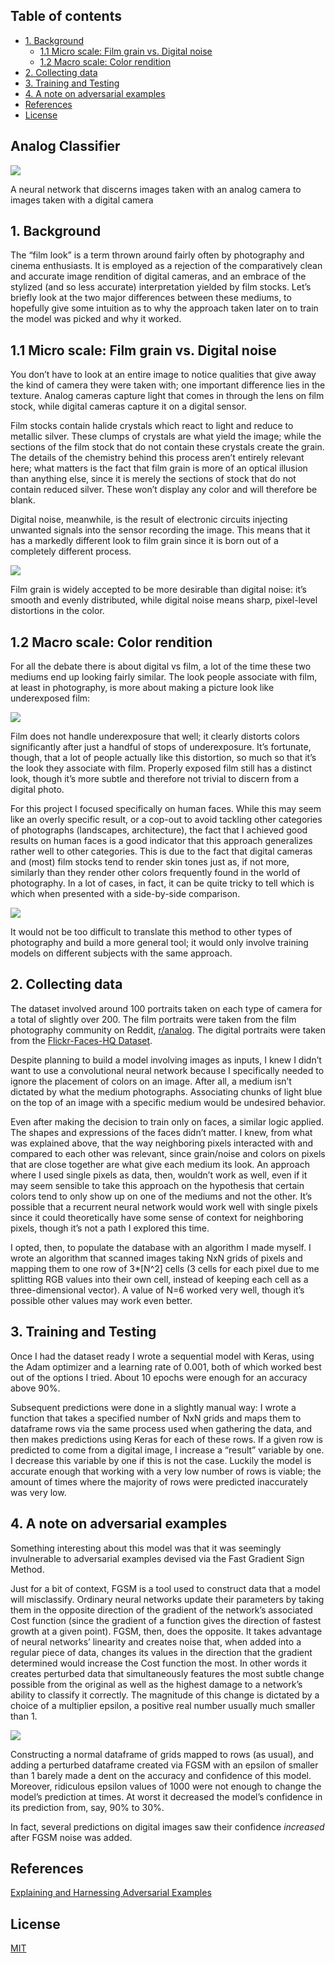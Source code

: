 ## Table of contents

- [1. Background](#1-background)
  - [1.1 Micro scale: Film grain vs. Digital noise](#11-micro-scale--film-grain-vs-digital-noise)
  - [1.2 Macro scale: Color rendition](#12-macro-scale--color-rendition)
- [2. Collecting data](#2-collecting-data)
- [3. Training and Testing](#3-training-and-testing)
- [4. A note on adversarial examples](#4-a-note-on-adversarial-examples)
- [References](#references)
- [License](#license)


## Analog Classifier

![](https://github.com/juanpablolebon/analog-classifier/blob/main/Example%20Images/Yosemite.png)

A neural network that discerns images taken with an analog camera to images taken with a digital camera

## 1. Background
The “film look” is a term thrown around fairly often by photography and cinema enthusiasts. It is employed as a rejection of the comparatively clean and accurate image rendition of digital cameras, and an embrace of the stylized (and so less accurate) interpretation yielded by film stocks.
Let’s briefly look at the two major differences between these mediums, to hopefully give some intuition as to why the approach taken later on to train the model was picked and why it worked.

## 1.1 Micro scale: Film grain vs. Digital noise

You don’t have to look at an entire image to notice qualities that give away the kind of camera they were taken with; one important difference lies in the texture. Analog cameras capture light that comes in through the lens on film stock, while digital cameras capture it on a digital sensor.

Film stocks contain halide crystals which react to light and reduce to metallic silver. These clumps of crystals are what yield the image; while the sections of the film stock that do not contain these crystals create the grain. The details of the chemistry behind this process aren’t entirely relevant here; what matters is the fact that film grain is more of an optical illusion than anything else, since it is merely the sections of stock that do not contain reduced silver. These won’t display any color and will therefore be blank. 

Digital noise, meanwhile, is the result of electronic circuits injecting unwanted signals into the sensor recording the image. This means that it has a markedly different look to film grain since it is born out of a completely different process. 

![](https://i.stack.imgur.com/e7lqN.png)

Film grain is widely accepted to be more desirable than digital noise: it’s smooth and evenly distributed, while digital noise means sharp, pixel-level distortions in the color.

## 1.2 Macro scale: Color rendition

For all the debate there is about digital vs film, a lot of the time these two mediums end up looking fairly similar. The look people associate with film, at least in photography, is more about making a picture look like underexposed film:

![](https://github.com/juanpablolebon/analog-classifier/blob/main/Example%20Images/Underexposure%20Example.png)

Film does not handle underexposure that well; it clearly distorts colors significantly after just a handful of stops of underexposure. It’s fortunate, though, that a lot of people actually like this distortion, so much so that it’s the look they associate with film. Properly exposed film still has a distinct look, though it’s more subtle and therefore not trivial to discern from a digital photo.

For this project I focused specifically on human faces. While this may seem like an overly specific result, or a cop-out to avoid tackling other categories of photographs (landscapes, architecture), the fact that I achieved good results on human faces is a good indicator that this approach generalizes rather well to other categories. This is due to the fact that digital cameras and (most) film stocks tend to render skin tones just as, if not more, similarly than they render other colors frequently found in the world of photography. In a lot of cases, in fact, it can be quite tricky to tell which is which when presented with a side-by-side comparison.

![](https://github.com/juanpablolebon/analog-classifier/blob/main/Example%20Images/Skin%20rendition%20example.png)

It would not be too difficult to translate this method to other types of photography and build a more general tool; it would only involve training models on different subjects with the same approach.

## 2. Collecting data

The dataset involved around 100 portraits taken on each type of camera for a total of slightly over 200. The film portraits were taken from the film photography community on Reddit, [r/analog](https://reddit.com/r/analog). The digital portraits were taken from the [Flickr-Faces-HQ Dataset](https://github.com/NVlabs/ffhq-dataset).

Despite planning to build a model involving images as inputs, I knew I didn’t want to use a convolutional neural network because I specifically needed to ignore the placement of colors on an image. After all, a medium isn’t dictated by what the medium photographs. Associating chunks of light blue on the top of an image with a specific medium would be undesired behavior. 

Even after making the decision to train only on faces, a similar logic applied. The shapes and expressions of the faces didn’t matter. I knew, from what was explained above, that the way neighboring pixels interacted with and compared to each other was relevant, since grain/noise and colors on pixels that are close together are what give each medium its look. An approach where I used single pixels as data, then, wouldn’t work as well, even if it may seem sensible to take this approach on the hypothesis that certain colors tend to only show up on one of the mediums and not the other. It’s possible that a recurrent neural network would work well with single pixels since it could theoretically have some sense of context for neighboring pixels, though it’s not a path I explored this time.

I opted, then, to populate the database with an algorithm I made myself. I wrote an algorithm that scanned images taking NxN grids of pixels and mapping them to one row of 3*[N^2] cells (3 cells for each pixel due to me splitting RGB values into their own cell, instead of keeping each cell as a three-dimensional vector). A value of N=6 worked very well, though it’s possible other values may work even better.

## 3. Training and Testing

Once I had the dataset ready I wrote a sequential model with Keras, using the Adam optimizer and a learning rate of 0.001, both of which worked best out of the options I tried. About 10 epochs were enough for an accuracy above 90%.

Subsequent predictions were done in a slightly manual way: I wrote a function that takes a specified number of NxN grids and maps them to dataframe rows via the same process used when gathering the data, and then makes predictions using Keras for each of these rows. If a given row is predicted to come from a digital image, I increase a “result” variable by one. I decrease this variable by one if this is not the case. Luckily the model is accurate enough that working with a very low number of rows is viable; the amount of times where the majority of rows were predicted inaccurately was very low.

## 4. A note on adversarial examples

Something interesting about this model was that it was seemingly invulnerable to adversarial examples devised via the Fast Gradient Sign Method.

Just for a bit of context, FGSM is a tool used to construct data that a model will misclassify. Ordinary neural networks update their parameters by taking them in the opposite direction of the gradient of the network’s associated Cost function (since the gradient of a function gives the direction of fastest growth at a given point). FGSM, then, does the opposite. It takes advantage of neural networks’ linearity and creates noise that, when added into a regular piece of data, changes its values in the direction that the gradient determined would increase the Cost function the most. In other words it creates perturbed data that simultaneously features the most subtle change possible from the original as well as the highest damage to a network’s ability to classify it correctly. The magnitude of this change is dictated by a choice of a multiplier epsilon, a positive real number usually much smaller than 1.

![](https://www.tensorflow.org/tutorials/generative/images/adversarial_example.png)

Constructing a normal dataframe of grids mapped to rows (as usual), and adding a perturbed dataframe created via FGSM with an epsilon of smaller than 1 barely made a dent on the accuracy and confidence of this model. Moreover, ridiculous epsilon values of 1000 were not enough to change the model’s prediction at times. At worst it decreased the model’s confidence in its prediction from, say, 90% to 30%.

In fact, several predictions on digital images saw their confidence _increased_ after FGSM noise was added.

## References

[Explaining and Harnessing Adversarial Examples](https://arxiv.org/abs/1412.6572)



## License
[MIT](https://choosealicense.com/licenses/mit/)
